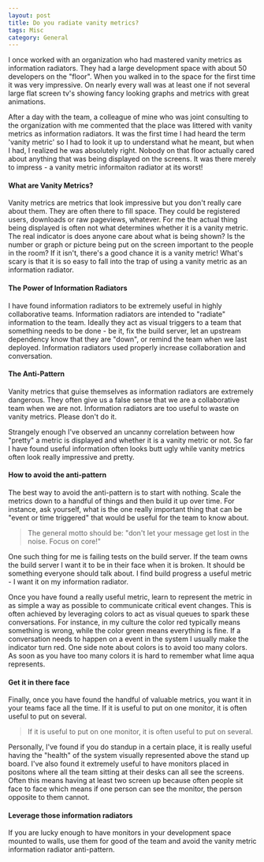 ```yaml
---
layout: post
title: Do you radiate vanity metrics?
tags: Misc
category: General
---
```


I once worked with an organization who had mastered vanity metrics as information radiators. They had a large development space with about 50 developers on the "floor". When you walked in to the space for the first time it was very impressive. On nearly every wall was at least one if not several large flat screen tv's showing fancy looking graphs and metrics with great animations.

After a day with the team, a colleague of mine who was joint consulting to the organization with me commented that the place was littered with vanity metrics as information radiators. It was the first time I had heard the term 'vanity metric' so I had to look it up to understand what he meant, but when I had, I realized he was absolutely right. Nobody on that floor actually cared about anything that was being displayed on the screens. It was there merely to impress - a vanity metric informaiton radiator at its worst!

#### What are Vanity Metrics?

Vanity metrics are metrics that look impressive but you don't really care about them. They are often there to fill space. They could be registered users, downloads or raw pageviews, whatever. For me the actual thing being displayed is often not what determines whether it is a vanity metric. The real indicator is does anyone care about what is being shown? Is the number or graph or picture being put on the screen important to the people in the room? If it isn't, there's a good chance it is a vanity metric! What's scary is that it is so easy to fall into the trap of using a vanity metric as an information radiator. 

#### The Power of Information Radiators

I have found information radiators to be extremely useful in highly collaborative teams. Information radiators are intended to "radiate" information to the team. Ideally they act as visual triggers to a team that something needs to be done - be it, fix the build server, let an upstream dependency know that they are "down", or remind the team when we last deployed. Information radiators used properly increase collaboration and conversation.

#### The Anti-Pattern

Vanity metrics that guise themselves as information radiators are extremely dangerous. They often give us a false sense that we are a collaborative team when we are not. Information radiators are too useful to waste on vanity metrics. Please don't do it.

Strangely enough I've observed an uncanny correlation between how "pretty" a metric is displayed and whether it is a vanity metric or not. So far I have found useful information often looks butt ugly while vanity metrics often look really impressive and pretty.

#### How to avoid the anti-pattern

The best way to avoid the anti-pattern is to start with nothing. Scale the metrics down to a handful of things and then build it up over time. For instance, ask yourself, what is the one really important thing that can be "event or time triggered" that would be useful for the team to know about. 

> The general motto should be: "don't let your message get lost in the noise. Focus on core!"

One such thing for me is failing tests on the build server. If the team owns the build server I want it to be in their face when it is broken. It should be something everyone should talk about. I find build progress a useful metric - I want it on my information radiator.

Once you have found a really useful metric, learn to represent the metric in as simple a way as possible to communicate critical event changes. This is often achieved by leveraging colors to act as visual queues to spark these conversations. For instance, in my culture the color red typically means something is wrong, while the color green means everything is fine. If a conversation needs to happen on a event in the system I usually make the indicator turn red. One side note about colors is to avoid too many colors. As soon as you have too many colors it is hard to remember what lime aqua represents.

#### Get it in there face

Finally, once you have found the handful of valuable metrics, you want it in your teams face all the time. If it is useful to put on one monitor, it is often useful to put on several. 

> If it is useful to put on one monitor, it is often useful to put on several. 

Personally, I've found if you do standup in a certain place, it is really useful having the "health" of the system visually represented above the stand up board.
I've also found it extremely useful to have monitors placed in positons where all the team sitting at their desks can all see the screens. Often this means having at least two screen up because often people sit face to face which means if one person can see the monitor, the person opposite to them cannot.

#### Leverage those information radiators

If you are lucky enough to have monitors in your development space mounted to walls, use them for good of the team and avoid the vanity metric information radiator anti-pattern.
